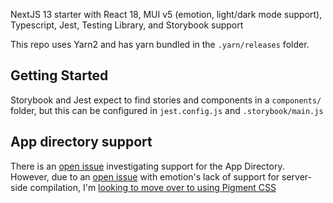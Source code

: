 NextJS 13 starter with React 18, MUI v5 (emotion, light/dark mode support), Typescript, Jest, Testing Library, and Storybook support

This repo uses Yarn2 and has yarn bundled in the `.yarn/releases` folder.

## Getting Started

Storybook and Jest expect to find stories and components in a `components/` folder, but this can be configured in
`jest.config.js` and `.storybook/main.js`

## App directory support
There is an [open issue](https://github.com/JustinBeaudry/nextjs-starter/issues/9) investigating support for the App Directory.
However, due to an [open issue](https://github.com/emotion-js/emotion/issues/2928) with emotion's lack of support for server-side compilation, I'm [looking to move over to using Pigment CSS](https://github.com/JustinBeaudry/nextjs-starter/issues/11)
